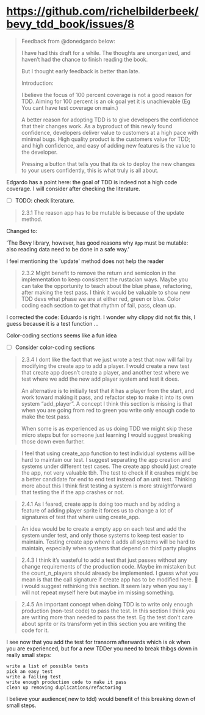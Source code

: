 # https://github.com/richelbilderbeek/bevy_tdd_book/issues/8

> Feedback from @donedgardo below:
> 
> I have had this draft for a while. The thoughts are unorganized,
> and haven’t had the chance to finish reading the book.
> 
> But I thought early feedback is better than late.
> 
> Introduction:
> 
> I believe the focus of 100 percent coverage is not a good reason for TDD.
> Aiming for 100 percent is an ok goal yet it is unachievable
> (Eg You cant have test coverage on main.)
>
> A better reason for adopting TDD is to give developers
> the confidence that their changes work. As a byproduct of this newly
> found confidence, developers deliver value to customers at a high pace with
> minimal bugs. High quality product is the customers value for TDD;
> and high confidence, and easy of adding new features is the value to the
> developer.
>
> Pressing a button that tells you that its ok to deploy the new changes to your users confidently, this is what truly is all about.

Edgardo has a point here: the goal of TDD is indeed not a high code coverage.
I will consider after checking the literature.

- [ ] TODO: check literature.


> 2.3.1
> The reason app has to be mutable is because of the update method.

Changed to:

'The Bevy library, however, has good reasons why `App` must be mutable: also reading data need to be done in a safe way.'

I feel mentioning the 'update' method does not help the reader

> 2.3.2
> Might benefit to remove the return and semicolon in the implementation to
> keep consistent the rustacian ways. Maybe you can take the opportunity to
> teach about the blue phase, refactoring, after making the test pass.
> I think it would be valuable to show new TDD devs what phase we are at either
> red, green or blue. Color coding each section to get that rhythm of fail,
> pass, clean up.

I corrected the code: Eduardo is right. I wonder why clippy did not fix this, I guess
because it is a test function ...

Color-coding sections seems like a fun idea

- [ ] Consider color-coding sections

> 2.3.4
> I dont like the fact that we just wrote a test that now will fail by
> modifying the create app to add a player. I would create a new test that
> create app doesn’t create a player, and another test where we test where we
> add the new add player system and test it does.
>
> An alternative is to initially test that it has a player from the start,
> and work toward making it pass, and refactor step to make it into its own
> system “add_player”. A concept I think this section is missing is that when
> you are going from red to green you write only enough code to make the test
> pass.
>
> When some is as experienced as us doing TDD we might skip these micro steps
> but for someone just learning I would suggest breaking those down even
> further.

> I feel that using create_app function to test individual systems will be
> hard to maintain our test. I suggest separating the app creation and systems
> under different test cases. The create app should just create the app,
> not very valuable tbh. The test to check if it crashes might be a better
> candidate for end to end test instead of an unit test. Thinking more about
> this I think first testing a system is more straightforward that testing
> the if the app crashes or not.

> 2.4.1
> As I feared, create app is doing too much and by adding a feature of adding
> player sprite it forces us to change a lot of signatures of test that
> where using create_app.

> An idea would be to create a empty app on each test and add the system
> under test, and only those systems to keep test easier to maintain.
> Testing create app where it adds all systems will be hard to maintain,
> especially when systems that depend on third party plugins

> 2.4.3
> I think it’s wasteful to add a test that just passes without any change
> requirements of the production code. Maybe im mistaken but the
> count_n_players should already be implemented. I guess what you mean is that
> the call signature if create app has to be modified here. 
> :thinking: i would suggest rethinking this section.
> It seem lazy when you say I will not repeat myself here
> but maybe im missing something.

> 2.4.5
> An important concept when doing TDD is to write only enough production (non-test code) to pass the test. In this section I think you are writing more than needed to pass the test. Eg the test don’t care about sprite or its transform yet in this section you are writing the code for it.

I see now that you add the test for transorm afterwards which is ok when you are experienced, but for a new TDDer you need to break thibgs down in really small steps:

    write a list of possible tests
    pick an easy test
    write a failing test
    write enough production code to make it pass
    clean up removing duplications/refactoring

I believe your audience( new to tdd) would benefit of this breaking down of small steps.